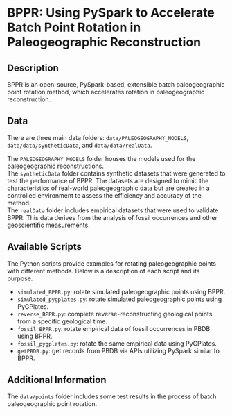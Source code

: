 # BPPR: Using PySpark to Accelerate Batch Point Rotation in Paleogeographic Reconstruction

## Description
BPPR is an open-source, PySpark-based, extensible batch paleogeographic point rotation method, 
which accelerates rotation in paleogeographic reconstruction.

## Data
There are three main data folders: `data/PALEOGEOGRAPHY_MODELS`, `data/data/syntheticData`, and `data/data/realData`.

The `PALEOGEOGRAPHY_MODELS` folder houses the models used for the paleogeographic reconstructions.</br>
The `syntheticData` folder contains synthetic datasets that were generated to test the performance of BPPR. 
The datasets are designed to mimic the characteristics of real-world paleogeographic data 
but are created in a controlled environment to assess the efficiency and accuracy of the method.</br>
The `realData` folder includes empirical datasets that were used to validate BPPR. 
This data derives from the analysis of fossil occurrences and other geoscientific measurements.


## Available Scripts
The Python scripts provide examples for rotating paleogeographic points with different methods. 
Below is a description of each script and its purpose.

+ `simulated_BPPR.py`: rotate simulated paleogeographic points using BPPR.
+ `simulated_pygplates.py`: rotate simulated paleogeographic points using PyGPlates.
+ `reverse_BPPR.py`: complete reverse-reconstructing geological points from a specific geological time.
+ `fossil_BPPR.py`: rotate empirical data of fossil occurrences in PBDB using BPPR.
+ `fossil_pygplates.py`: rotate the same empirical data using PyGPlates.
+ `getPBDB.py`: get records from PBDB via APIs utilizing PySpark similar to BPPR.


## Additional Information
The `data/points` folder includes some test results in the process of batch paleogeographic point rotation.
